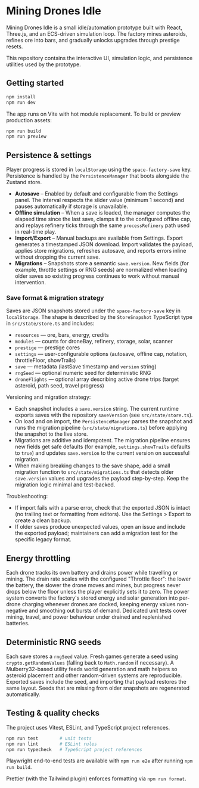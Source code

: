# Mining Drones Idle

Mining Drones Idle is a small idle/automation prototype built with React, Three.js, and an ECS-driven simulation loop. The factory mines asteroids, refines ore into bars, and gradually unlocks upgrades through prestige resets.

This repository contains the interactive UI, simulation logic, and persistence utilities used by the prototype.

## Getting started

```bash
npm install
npm run dev
```

The app runs on Vite with hot module replacement. To build or preview production assets:

```bash
npm run build
npm run preview
```

## Persistence & settings

Player progress is stored in `localStorage` using the `space-factory-save` key. Persistence is handled by the `PersistenceManager` that boots alongside the Zustand store.

- **Autosave** – Enabled by default and configurable from the Settings panel. The interval respects the slider value (minimum 1 second) and pauses automatically if storage is unavailable.
- **Offline simulation** – When a save is loaded, the manager computes the elapsed time since the last save, clamps it to the configured offline cap, and replays refinery ticks through the same `processRefinery` path used in real-time play.
- **Import/Export** – Manual backups are available from Settings. Export generates a timestamped JSON download. Import validates the payload, applies store migrations, refreshes autosave, and reports errors inline without dropping the current save.
- **Migrations** – Snapshots store a semantic `save.version`. New fields (for example, throttle settings or RNG seeds) are normalized when loading older saves so existing progress continues to work without manual intervention.

### Save format & migration strategy

Saves are JSON snapshots stored under the `space-factory-save` key in `localStorage`. The shape is described by the `StoreSnapshot` TypeScript type in `src/state/store.ts` and includes:

- `resources` — ore, bars, energy, credits
- `modules` — counts for droneBay, refinery, storage, solar, scanner
- `prestige` — prestige cores
- `settings` — user-configurable options (autosave, offline cap, notation, throttleFloor, showTrails)
- `save` — metadata (lastSave timestamp and `version` string)
- `rngSeed` — optional numeric seed for deterministic RNG
- `droneFlights` — optional array describing active drone trips (target asteroid, path seed, travel progress)

Versioning and migration strategy:

- Each snapshot includes a `save.version` string. The current runtime exports saves with the repository `saveVersion` (see `src/state/store.ts`).
- On load and on import, the `PersistenceManager` parses the snapshot and runs the migration pipeline (`src/state/migrations.ts`) before applying the snapshot to the live store.
- Migrations are additive and idempotent. The migration pipeline ensures new fields get safe defaults (for example, `settings.showTrails` defaults to `true`) and updates `save.version` to the current version on successful migration.
- When making breaking changes to the save shape, add a small migration function to `src/state/migrations.ts` that detects older `save.version` values and upgrades the payload step-by-step. Keep the migration logic minimal and test-backed.

Troubleshooting:

- If import fails with a parse error, check that the exported JSON is intact (no trailing text or formatting from editors). Use the Settings > Export to create a clean backup.
- If older saves produce unexpected values, open an issue and include the exported payload; maintainers can add a migration test for the specific legacy format.

## Energy throttling

Each drone tracks its own battery and drains power while travelling or mining. The drain rate scales with the configured "Throttle floor": the lower the battery, the slower the drone moves and mines, but progress never drops below the floor unless the player explicitly sets it to zero. The power system converts the factory's stored energy and solar generation into per-drone charging whenever drones are docked, keeping energy values non-negative and smoothing out bursts of demand. Dedicated unit tests cover mining, travel, and power behaviour under drained and replenished batteries.

## Deterministic RNG seeds

Each save stores a `rngSeed` value. Fresh games generate a seed using `crypto.getRandomValues` (falling back to `Math.random` if necessary). A Mulberry32-based utility feeds world generation and math helpers so asteroid placement and other random-driven systems are reproducible. Exported saves include the seed, and importing that payload restores the same layout. Seeds that are missing from older snapshots are regenerated automatically.

## Testing & quality checks

The project uses Vitest, ESLint, and TypeScript project references.

```bash
npm run test        # unit tests
npm run lint        # ESLint rules
npm run typecheck   # TypeScript project references
```

Playwright end-to-end tests are available with `npm run e2e` after running `npm run build`.

Prettier (with the Tailwind plugin) enforces formatting via `npm run format`.
